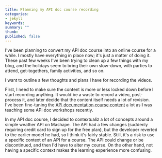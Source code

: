 ```yaml
---
title: Planning my API doc course recording
categories:
- jekyll
keywords: 
summary: ""
thumb:
published: false
---
```


I've been planning to convert my API doc course into an online course for a while. I mostly have everything in place now; it's just a matter of doing it. These past few weeks I've been trying to clean up a few things with my blog, and the holidays seem to bring their own slow-down, with parties to attend, get-togethers, family activities, and so on.

I want to outline a few thoughts and plans I have for recording the videos. 

First, I need to make sure the content is more or less locked down before I start recording anything. It would be a waste to record a video, post-process it, and later decide that the content itself needs a lot of revision. I've been fine-tuning the [API documentation course content](http://idratherbewriting.com/docapis_course_overview/) a lot as I was teaching some API doc workshops recently. 

In my API doc course, I decided to contextualiz a lot of concepts around a simple weather API on Mashape. The API had a few changes (suddenly requiring credit card to sign up for the free plan), but the developer reverted to the earlier model he had, so I think it's fairly stable. Still, it's a risk to use a specific context of an API for a course. The API could change or be discontinued, and then I'd have to alter my course. On the other hand, not having a specific context makes the learning experience more confusing.



